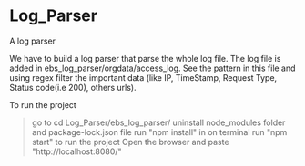 # Log_Parser
A log parser

We have to build a log parser that parse the whole log file.
The log file is added in ebs_log_parser/orgdata/access_log.
See the pattern in this file and using regex filter the important data (like IP, TimeStamp, Request Type, Status code(i.e 200), others urls).

To run the project 
> go to cd Log_Parser/ebs_log_parser/
> uninstall node_modules folder and package-lock.json file
> run "npm install" in on terminal
> run "npm start" to run the project
> Open the browser and paste "http://localhost:8080/"
